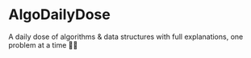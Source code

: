 # AlgoDailyDose
A daily dose of algorithms &amp; data structures with full explanations, one problem at a time 🧠💊
